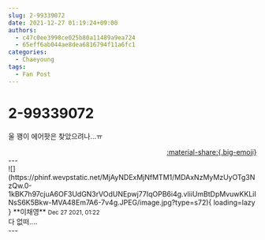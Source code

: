 ```yaml
---
slug: 2-99339072
date: 2021-12-27 01:19:24+09:00
authors:
  - c47c0ee3998ce025b80a11489a9ea724
  - 65eff6ab044ae8dea6816794f11a6fc1
categories:
  - Chaeyoung
tags:
  - Fan Post
---
```


# 2-99339072

<div class="post-container" markdown="1">
<div class="content-container md-sidebar__scrollwrap" markdown="1">

울 꽹이 에어팟은 찾았으려나...ㅠ

</div>
</div>

<div style="text-align: right;" markdown="1">
<a href="https://weverse.io/fromis9/fanpost/2-99339072" style="text-align: right;">:material-share:{.big-emoji}</a>
</div>
---

<div class="comments-container md-sidebar__scrollwrap" markdown="1">
<div class="comment" markdown="1">
<div class='id-container' markdown="1">
![](https://phinf.wevpstatic.net/MjAyNDExMjNfMTM1/MDAxNzMyMzUyOTg3NzQw.0-1kBK7h97cjuA6OF3UdGN3rVOdUNEpwj77IqOPB6i4g.vliiUmBtDpMvuwKKLiINsS6K5Bkw-MVA48Em7A6-7v4g.JPEG/image.jpg?type=s72){ loading=lazy }
**<span class="artist">이채영</span>** <small>Dec 27 2021, 01:22</small><br>
</div>
<div class='comment-body' markdown="1">
다 없떠....
</div>
</div>
</div>
---
